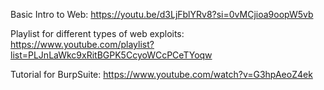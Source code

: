 Basic Intro to Web: https://youtu.be/d3LjFblYRv8?si=0vMCjioa9oopW5vb

Playlist for different types of web exploits: https://www.youtube.com/playlist?list=PLJnLaWkc9xRitBGPK5CcyoWCcPCeTYoqw

Tutorial for BurpSuite: https://www.youtube.com/watch?v=G3hpAeoZ4ek
